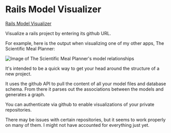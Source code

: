 # Rails Model Visualizer
[Rails Model Visualizer](https://railsmodelvisualizer.com)

Visualize a rails project by entering its github URL.

For example, here is the output when visualizing one of my other apps, The Scientific Meal Planner:


![Image of The Scientific Meal Planner's model relationships](https://raw.githubusercontent.com/Dan-Burnette/Rails-Model-Visualizer/553903522b951a19525091e992b8bc8a64239fc6/example_output.svg)


It's intended to be a quick way to get your head around the structure of a new project. 

It uses the github API to pull the content of all your model files and database schema. From there it parses out the associations between the models and generates a graph. 

You can authenticate via github to enable visualizations of your private repositories.

There may be issues with certain repositories, but it seems to work properly on many of them. I might not have accounted for everything just yet. 
